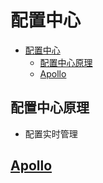 # 配置中心

- [配置中心](#配置中心)
  - [配置中心原理](#配置中心原理)
  - [Apollo](#apollo)

## 配置中心原理

- 配置实时管理

## [Apollo](https://www.apolloconfig.com/)
